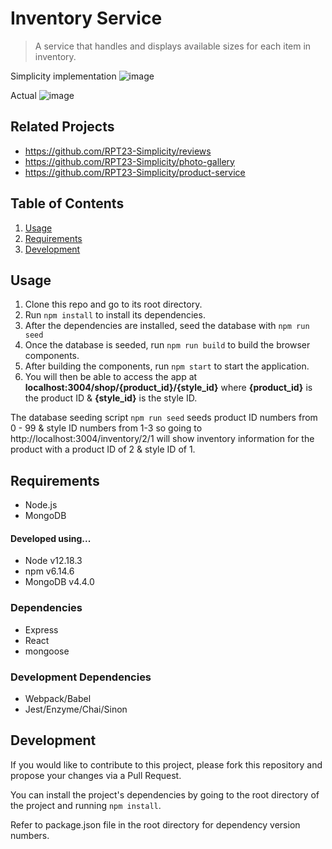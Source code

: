 # Inventory Service

> A service that handles and displays available sizes for each item in inventory.

Simplicity implementation
![image](https://github-gifs.s3-us-west-1.amazonaws.com/FEC+(1).gif)

Actual 
![image](https://github-gifs.s3-us-west-1.amazonaws.com/Actual.gif) 


## Related Projects

  - https://github.com/RPT23-Simplicity/reviews
  - https://github.com/RPT23-Simplicity/photo-gallery
  - https://github.com/RPT23-Simplicity/product-service

## Table of Contents

1. [Usage](#Usage)
1. [Requirements](#requirements)
1. [Development](#development)

## Usage

1. Clone this repo and go to its root directory.
1. Run `npm install` to install its dependencies.
1. After the dependencies are installed, seed the database with `npm run seed`
1. Once the database is seeded, run `npm run build` to build the browser components.
1. After building the components, run `npm start` to start the application.
1. You will then be able to access the app at **localhost:3004/shop/{product_id}/{style_id}** where **{product_id}** is the product ID & **{style_id}** is the style ID.

The database seeding script `npm run seed` seeds product ID numbers from 0 - 99 & style ID numbers from 1-3  so going to http://localhost:3004/inventory/2/1 will show inventory information for the product with a product ID of 2 & style ID of 1.

## Requirements

- Node.js
- MongoDB

#### Developed using...
- Node v12.18.3
- npm v6.14.6
- MongoDB v4.4.0

### Dependencies
- Express
- React
- mongoose

### Development Dependencies
- Webpack/Babel
- Jest/Enzyme/Chai/Sinon

## Development
If you would like to contribute to this project, please fork this repository and propose your changes via a Pull Request.

You can install the project's dependencies by going to the root directory of the project and running `npm install`.

Refer to package.json file in the root directory for dependency version numbers.

